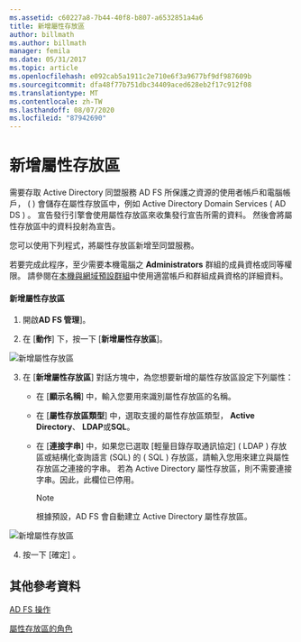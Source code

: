 ```yaml
---
ms.assetid: c60227a8-7b44-40f8-b807-a6532851a4a6
title: 新增屬性存放區
author: billmath
ms.author: billmath
manager: femila
ms.date: 05/31/2017
ms.topic: article
ms.openlocfilehash: e092cab5a1911c2e710e6f3a9677bf9df987609b
ms.sourcegitcommit: dfa48f77b751dbc34409aced628eb2f17c912f08
ms.translationtype: MT
ms.contentlocale: zh-TW
ms.lasthandoff: 08/07/2020
ms.locfileid: "87942690"
---
```

# <a name="add-an-attribute-store"></a>新增屬性存放區


需要存取 Active Directory 同盟服務 AD FS 所保護之資源的使用者帳戶和電腦帳戶， \( \) 會儲存在屬性存放區中，例如 Active Directory Domain Services \( AD DS \) 。 宣告發行引擎會使用屬性存放區來收集發行宣告所需的資料。 然後會將屬性存放區中的資料投射為宣告。

您可以使用下列程式，將屬性存放區新增至同盟服務。

若要完成此程序，至少需要本機電腦之 **Administrators** 群組的成員資格或同等權限。  請參閱在[本機與網域預設群組](https://go.microsoft.com/fwlink/?LinkId=83477)中使用適當帳戶和群組成員資格的詳細資料。

#### <a name="to-add-an-attribute-store"></a>新增屬性存放區

1.  開啟**AD FS 管理**]。

2.  在 [**動作**] 下，按一下 [**新增屬性存放區**]。

![新增屬性存放區](media/Add-an-Attribute-Store/addstore1.PNG)

3. 在 [**新增屬性存放區**] 對話方塊中，為您想要新增的屬性存放區設定下列屬性：

   -   在 [**顯示名稱**] 中，輸入您要用來識別屬性存放區的名稱。

   -   在 [**屬性存放區類型**] 中，選取支援的屬性存放區類型， **Active Directory**、 **LDAP**或**SQL**。

   -   在 [**連接字串**] 中，如果您已選取 [輕量目錄存取通訊協定] \( LDAP \) 存放區或結構化查詢語言 (SQL) 的 \( SQL \) 存放區，請輸入您用來建立與屬性存放區之連接的字串。 若為 Active Directory 屬性存放區，則不需要連接字串。因此，此欄位已停用。

       > [!NOTE]
       > 根據預設，AD FS 會自動建立 Active Directory 屬性存放區。

![新增屬性存放區](media/Add-an-Attribute-Store/addstore2.PNG)

4. 按一下 [確定]  。

## <a name="additional-references"></a>其他參考資料

[AD FS 操作](../ad-fs-operations.md)

[屬性存放區的角色](../../ad-fs/technical-reference/The-Role-of-Attribute-Stores.md)
